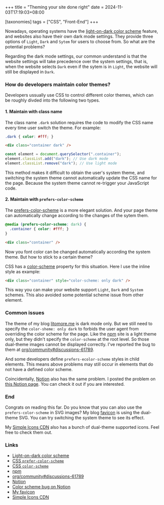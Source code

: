 +++
title = "Theming your site done right"
date = 2024-11-03T17:19:03+08:00

[taxonomies]
tags = ["CSS", "Front-End"]
+++

Nowadays, operating systems have the [light-on-dark color scheme] feature, and websites also have their own dark mode settings.
They provide three options of `Light`, `Dark` and `Sytem` for users to choose from.
So what are the potential problems?

<!-- more -->

Regarding the dark mode settings, our common understand is that the website settings will take precedence over the system settings,
that is, when the website selects `Dark` even if the sytem is in `Light`, the website will still be displayed in `Dark`.

### How do developers maintain color themes?

Developers ussually use CSS to control different color themes, which can be roughly divded into the following two types.

#### 1. Maintain with class name

The class name `.dark` solution requires the code to modify the CSS name every time user switch the theme. For example:

<!-- prettier-ignore-start -->
```css
.dark { color: #fff; }
```
<!-- prettier-ignore-end -->

```html
<div class="container dark" />
```

```js
const element = document.querySelector(".container");
element.classList.add("dark"); // Use dark mode
element.classList.remove("dark"); // Use light mode
```

This method makes it difficult to obtain the user's system theme, and switching the system theme cannot automatically update the CSS name for the page.
Because the system theme cannot re-trigger your JavaScript code.

#### 2. Maintain with `prefers-color-scheme`

The [prefers-color-scheme] is a more elegant solution. And your page theme can automatically change according to the changes of the sytem them.

<!-- prettier-ignore-start -->
```css
@media (prefers-color-scheme: dark) {
  .container { color: #fff; }
}
```
<!-- prettier-ignore-end -->

```html
<div class="container" />
```

Now you font color can be changed automatically according the system theme. But how to stick to a certain theme?

CSS has a [color-scheme] property for this situation. Here I use the inline style as example:

```html
<div class="container" style="color-scheme: only dark" />
```

This way you can make your website support `Light`, `Dark` and `System` schemes.
This also avoided some potential scheme issue from other element.

### Common issues

The theme of my blog [litomore.me](/) is dark mode only.
But we still need to specify the `color-sheme: only dark` to forbids the user agent from overriding the color scheme for the page.
Like the [npm] site is a light theme only, but they didn't specify the `color-scheme` at the root level.
So those dual-theme images cannot be displayed correctly.
I've reported the bug to them at [org/community#discussions-61789].

And some developers define `prefers-ecolor-scheme` styles in child elements.
This means above problems may still occur in elements that do not have a defined color scheme.

Coincidentally, [Notion] also has the same problem. I posted the problem on [this Notion page]. You can check it out if you are interested.

### End

Congrats on reading this far. Do you know that you can also use the `prefers-color-scheme` in SVG images?
My blog [favicon] is using the dual-theme SVG. You can try switching the system theme to see its effect.

My [Simple Icons CDN] also has a bunch of dual-theme supported icons. Feel free to check them out.

### Links

- [Light-on-dark color scheme]
- [CSS `prefer-color-scheme`][prefers-color-scheme]
- [CSS `color-scheme`][color-scheme]
- [npm]
- [org/community#discussions-61789]
- [Notion]
- [Color scheme bug on Notion][Simple Icons CDN]
- [My favicon][favicon]
- [Simple Icons CDN]

[light-on-dark color scheme]: https://en.wikipedia.org/wiki/Light-on-dark_color_scheme
[prefers-color-scheme]: https://developer.mozilla.org/en-US/docs/Web/CSS/@media/prefers-color-scheme
[color-scheme]: https://developer.mozilla.org/en-US/docs/Web/CSS/color-scheme
[npm]: https://npmjs.com
[org/community#discussions-61789]: https://github.com/orgs/community/discussions/61789
[Notion]: https://notion.so
[this Notion page]: https://litomore.notion.site/The-page-icon-has-prefer-color-scheme-inside-416ec84944b043a1975fcce7f266349d
[favicon]: https://litomore.me/favicon.svg
[Simple Icons CDN]: https://github.com/LitoMore/simple-icons-cdn
